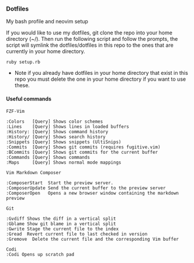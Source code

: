 ### Dotfiles
My bash profile and neovim setup

If you would like to use my dotfiles, git clone the repo into your home
directory (~/). Then run the following script and follow the prompts, the script will symlink the
dotfiles/dotfiles in this repo to the ones that are currently in your home directory.

```ruby setup.rb```

* Note if you already have dotfiles in your home directory that exist in this
  repo you must delete the one in your home directory if you want to use these.

#### Useful commands
``` vim
FZF-Vim

:Colors   [Query] Shows color schemes
:Lines    [Query] Shows lines in loaded buffers
:History: [Query] Shows command history
:History/ [Query] Shows search history
:Snippets [Query] Shows snippets (UltiSnips)
:Commits  [Query] Shows git commits (requires fugitive.vim)
:BCommits [Query] Shows git commits for the current buffer
:Commands [Query] Shows commands
:Maps     [Query] Shows normal mode mappings

Vim Markdown Composer

:ComposerStart  Start the preview server.
:ComposerUpdate Send the current buffer to the preview server
:ComposerOpen   Opens a new browser window containing the markdown preview

Git

:Gvdiff Shows the diff in a vertical split
:Gblame Show git blame in a vertical split
:Gwrite Stage the current file to the index
:Gread  Revert current file to last checked in version
:Gremove  Delete the current file and the corresponding Vim buffer

Codi
:Codi Opens up scratch pad
```
